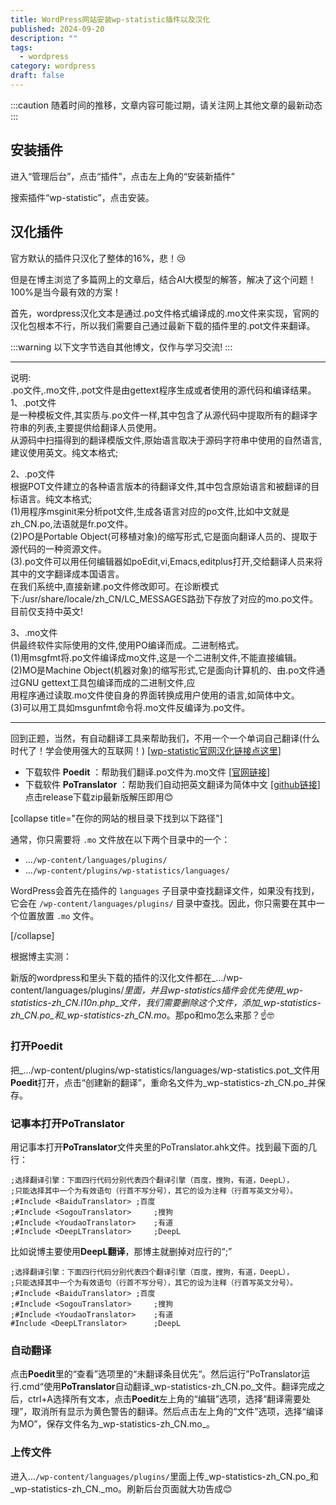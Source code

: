 ```yaml
---
title: WordPress网站安装wp-statistic插件以及汉化
published: 2024-09-20
description: ""
tags:
  - wordpress
category: wordpress
draft: false
---
```

:::caution
随着时间的推移，文章内容可能过期，请关注网上其他文章的最新动态
:::
## 安装插件

进入“管理后台”，点击“插件”，点击左上角的“安装新插件”

搜索插件“wp-statistic”，点击安装。

## 汉化插件

官方默认的插件只汉化了整体的16%，悲！😢

但是在博主浏览了多篇网上的文章后，结合AI大模型的解答，解决了这个问题！100%是当今最有效的方案！

首先，wordpress汉化文本是通过.po文件格式编译成的.mo文件来实现，官网的汉化包根本不行，所以我们需要自己通过最新下载的插件里的.pot文件来翻译。

:::warning
以下文字节选自其他博文，仅作与学习交流!
:::

---

说明:  
.po文件,.mo文件,.pot文件是由gettext程序生成或者使用的源代码和编译结果。  
1、.pot文件  
是一种模板文件,其实质与.po文件一样,其中包含了从源代码中提取所有的翻译字符串的列表,主要提供给翻译人员使用。  
从源码中扫描得到的翻译模版文件,原始语言取决于源码字符串中使用的自然语言,建议使用英文。纯文本格式;

2、.po文件  
根据POT文件建立的各种语言版本的待翻译文件,其中包含原始语言和被翻译的目标语言。纯文本格式;  
(1)用程序msginit来分析pot文件,生成各语言对应的po文件,比如中文就是zh_CN.po,法语就是fr.po文件。  
(2)PO是Portable Object(可移植对象)的缩写形式,它是面向翻译人员的、提取于源代码的一种资源文件。  
(3).po文件可以用任何编辑器如poEdit,vi,Emacs,editplus打开,交给翻译人员来将其中的文字翻译成本国语言。  
在我们系统中,直接新建.po文件修改即可。在诊断模式下:/usr/share/locale/zh_CN/LC_MESSAGES路劲下存放了对应的mo.po文件。  
目前仅支持中英文!

3、.mo文件  
供最终软件实际使用的文件,使用PO编译而成。二进制格式。  
(1)用msgfmt将.po文件编译成mo文件,这是一个二进制文件,不能直接编辑。  
(2)MO是Machine Object(机器对象)的缩写形式,它是面向计算机的、由.po文件通过GNU gettext工具包编译而成的二进制文件,应  
用程序通过读取.mo文件使自身的界面转换成用户使用的语言,如简体中文。  
(3)可以用工具如msgunfmt命令将.mo文件反编译为.po文件。

---

回到正题，当然，有自动翻译工具来帮助我们，不用一个一个单词自己翻译(什么时代了！学会使用强大的互联网！) [[wp-statistic官网汉化链接点这里](https://translate.wordpress.org/projects/wp-plugins/wp-statistics/stable/zh-cn/default)]

- 下载软件 **Poedit** ：帮助我们翻译.po文件为.mo文件 [[官网链接](https://poedit.net/)]
- 下载软件 **PoTranslator** ：帮助我们自动把英文翻译为简体中文 [[github链接](https://github.com/anbangli/PoTranslator)] 点击release下载zip最新版解压即用😊

[collapse title="在你的网站的根目录下找到以下路径"]

通常，你只需要将 `.mo` 文件放在以下两个目录中的一个：

- ...`/wp-content/languages/plugins/`
- ...`/wp-content/plugins/wp-statistics/languages/`

WordPress会首先在插件的 `languages` 子目录中查找翻译文件，如果没有找到，它会在 `/wp-content/languages/plugins/` 目录中查找。因此，你只需要在其中一个位置放置 `.mo` 文件。

[/collapse]

根据博主实测：

新版的wordpress和里头下载的插件的汉化文件都在_.../wp-content/languages/plugins/_里面，并且wp-statistics插件会优先使用_wp-statistics-zh_CN.l10n.php_文件，我们需要删除这个文件，添加_wp-statistics-zh_CN.po_和_wp-statistics-zh_CN.mo_。那po和mo怎么来那？☝️🤓

### 打开**Poedit**

把_.../wp-content/plugins/wp-statistics/languages/wp-statistics.pot_文件用**Poedit**打开，点击“创建新的翻译”，重命名文件为_wp-statistics-zh_CN.po_并保存。

### 记事本打开**PoTranslator**

用记事本打开**PoTranslator**文件夹里的PoTranslator.ahk文件。找到最下面的几行：

```
;选择翻译引擎：下面四行代码分别代表四个翻译引擎（百度，搜狗，有道，DeepL），
;只能选择其中一个为有效语句（行首不写分号），其它的设为注释（行首写英文分号）。
;#Include <BaiduTranslator>	;百度
;#Include <SogouTranslator>   	;搜狗
;#Include <YoudaoTranslator>	;有道
;#Include <DeepLTranslator>   	;DeepL
```

比如说博主要使用**DeepL翻译**，那博主就删掉对应行的“;”

```
;选择翻译引擎：下面四行代码分别代表四个翻译引擎（百度，搜狗，有道，DeepL），
;只能选择其中一个为有效语句（行首不写分号），其它的设为注释（行首写英文分号）。
;#Include <BaiduTranslator>	;百度
;#Include <SogouTranslator>   	;搜狗
;#Include <YoudaoTranslator>	;有道
#Include <DeepLTranslator>   	;DeepL
```

### 自动翻译

点击**Poedit**里的“查看”选项里的“未翻译条目优先“。然后运行”PoTranslator运行.cmd“使用**PoTranslator**自动翻译_wp-statistics-zh_CN.po_文件。翻译完成之后，ctrl+A选择所有文本，点击**Poedit**左上角的“编辑”选项，选择“翻译需要处理”，取消所有显示为黄色警告的翻译。然后点击左上角的“文件”选项，选择“编译为MO”，保存文件名为_wp-statistics-zh_CN.mo_。

### 上传文件

进入...`/wp-content/languages/plugins/`里面上传_wp-statistics-zh_CN.po_和_wp-statistics-zh_CN._mo。刷新后台页面就大功告成😊